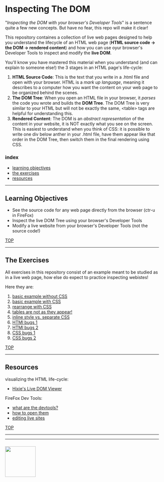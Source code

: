 # Inspecting The DOM

"_Inspecting the DOM with your browser's Developer Tools_" is a sentence quite a few new concepts.  But have no fear, this repo will make it clear!

This repository containes a collection of live web pages designed  to help you understand the lifecycle of an HTML web page (__HTML source code -> the DOM -> rendered content__) and how you can use oyur browser's Developer Tools to inspect and modify the __live DOM__.

You'll know you have mastered this material when you understand (and can explain to someone else!) the 3 stages in an HTML page's life-cycle:
1. __HTML Source Code__: This is the text that you write in a .html file and open with your browser.  HTML is a _mark up language_, meaning it describes to a computer how you want the content on your web page to be organized behind the scenes.
2. __The DOM Tree__: When you open an HTML file in your browser, it _parses_ the code you wrote and builds the __DOM Tree__.  The DOM Tree is very similar to your HTML but will not be exactly the same, \<table> tags are helpful for understanding this. 
3. __Rendered Content__: The DOM is an _abstract representation_ of the content in your website, it is NOT exactly what you see on the screen. This is easiest to understand when you think of CSS: it is possible to write one div below anther in your .html file, have them appear like that order in the DOM Tree, then switch them in the final rendering using CSS.


### index
* [learning objectives](#learning-objectives)
* [the exercises](#the-exercises)
* [resources](#resources)

---

## Learning Objectives

* See the source code for any web page directly from the browser (ctr-u in FireFox)
* Inspect the live DOM Tree using your browser's Developer Tools
* Modify a live website from your browser's Developer Tools (not the source code!)


[TOP](#inspecting-the-dom)

---

## The Exercises

All exercises in this repository consist of an example meant to be studied as in a live web page, how else do expect to practice inspecting webistes!  

Here they are:
1. [basic example without CSS](https://hackyourfuturebelgium.github.io/inspecting-the-dom/examples-to-study/without-css.html)
1. [basic example with CSS](https://hackyourfuturebelgium.github.io/inspecting-the-dom/examples-to-study/with-css.html)
1. [rearrange with CSS](https://hackyourfuturebelgium.github.io/inspecting-the-dom/examples-to-study/rearrange-with-css.html)
1. [tables are not as they appear!](https://hackyourfuturebelgium.github.io/inspecting-the-dom/examples-to-study/tables.html)
1. [inline style vs. separate CSS]()
1. [HTMl bugs 1]()
1. [HTMl bugs 2]()
1. [CSS bugs 1]()
1. [CSS bugs 2]()

[TOP](#inspecting-the-dom)

---

## Resources

visualizing the HTML life-cycle:
* [Hixie's Live DOM Viewer](https://software.hixie.ch/utilities/js/live-dom-viewer/)

FireFox Dev Tools:
* [what are the devtools?](https://developer.mozilla.org/en-US/docs/Learn/Common_questions/What_are_browser_developer_tools)
* [how to open them](https://developer.mozilla.org/en-US/docs/Tools/Page_Inspector/How_to/Open_the_Inspector)
* [editing live sites](https://developer.mozilla.org/en-US/docs/Tools/Page_Inspector/How_to/Examine_and_edit_HTML)


[TOP](#inspecting-the-dom)

___
___
### <a href="https://hackyourfuture.be" target="_blank"><img src="https://pbs.twimg.com/profile_images/984474625009741824/Bs_qKx6-_400x400.jpg" width="100" height="100"></img></a>
